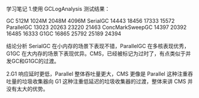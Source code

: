 学习笔记
1.使用 GCLogAnalysis 测试结果：

GC	            512M	1024M	2048M	4096M
SerialGC	    14443	18456	17333	15572
ParallelGC	    13023	20263	23220	21463
ConcMarkSweepGC	14397	20392	16485	16333
G1GC	        16865	25792	25189	24394

结论分析
SerialGC 在小内存的场景下表现不错，ParallelGC 在多核表现优秀，G1GC 在大内存的场景下表现优异。CMS，已经被标记为过时了，有点类似于并发GC和G1GC的过渡。

2.G1 响应延时更低，Parallel 整体吞吐量更大，CMS 更像是 Parallel 这种注重吞吐量的垃圾收集器向 G1 这种注重低延迟的垃圾收集器的过渡，整体来讲 CMS 并没有太大的优势。